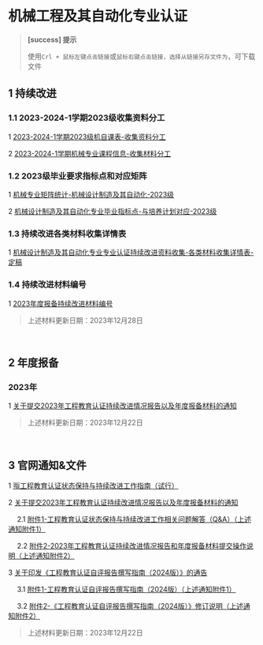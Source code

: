 # 机械工程及其自动化专业认证

> **[success] 提示**
> 
> 使用`Crl + 鼠标左键点击链接`或`鼠标右键点击链接，选择从链接另存文件为`，可下载文件
> 


## 1 持续改进

### 1.1 2023-2024-1学期2023级收集资料分工

1 [2023-2024-1学期2023级机自课表-收集资料分工](./files/2023-2024-1学期2023级机自课表-收集资料分工.xlsx)

2 [2023-2024-1学期机械专业课程信息-收集材料分工](./files/2023-2024-1学期机械专业课程信息-收集材料分工.xlsx)


### 1.2 2023级毕业要求指标点和对应矩阵

1 [机械专业矩阵统计-机械设计制造及其自动化-2023级](./files/机械专业矩阵统计-机械设计制造及其自动化-2023级.xlsx)

2 [机械设计制造及其自动化专业毕业指标点-与培养计划对应-2023级](./files/机械设计制造及其自动化专业毕业指标点-与培养计划对应-2023级.docx)


### 1.3 持续改进各类材料收集详情表

1 [机械设计制造及其自动化专业专业认证持续改进资料收集-各类材料收集详情表-定稿](./files/机械设计制造及其自动化专业专业认证持续改进资料收集-各类材料收集详情表-定稿.docx)


### 1.4 持续改进材料编号

1 [2023年度报备持续改进材料编号](./files/2023年度报备持续改进材料编号.docx)

> 上述材料更新日期：2023年12月28日


<br/>

## 2 年度报备

### 2023年

1 [关于提交2023年工程教育认证持续改进情况报告以及年度报备材料的通知](./files/工认协〔2023〕25号-关于提交2023年工程教育认证持续改进情况报告以及年度报备材料的通知.pdf)

> 上述材料更新日期：2023年12月22日


<br/>

## 3 官网通知&文件

1 [🈯工程教育认证状态保持与持续改进工作指南（试行）](./files/工程教育认证状态保持与持续改进工作指南（试行）.docx)

2 [关于提交2023年工程教育认证持续改进情况报告以及年度报备材料的通知](https://www.ceeaa.org.cn/gcjyzyrzxh/xwdt/tzgg56/634166/index.html)

  &emsp; 2.1 [附件1-工程教育认证状态保持与持续改进工作相关问题解答（Q&A）（上述通知附件1）](./files/附件1-工程教育认证状态保持与持续改进工作相关问题解答（Q&A）.pdf)

  &emsp; 2.2 [附件2-2023年工程教育认证持续改进情况报告和年度报备材料提交操作说明（上述通知附件2）](./files/附件2-2023年工程教育认证持续改进情况报告和年度报备材料提交操作说明.pdf)


3 [关于印发《工程教育认证自评报告撰写指南（2024版）》的通告](https://www.ceeaa.org.cn/gcjyzyrzxh/xwdt/tzgg56/634053/index.html)

  &emsp; 3.1 [附件1-工程教育认证自评报告撰写指南（2024版）（上述通知附件1）](./files/附件1-工程教育认证自评报告撰写指南（2024版）.docx)
  
  &emsp; 3.2 [附件2-《工程教育认证自评报告撰写指南（2024版）》修订说明（上述通知附件2）](./files/附件2-《工程教育认证自评报告撰写指南（2024%20版）》修订说明.pdf)

> 上述材料更新日期：2023年12月22日